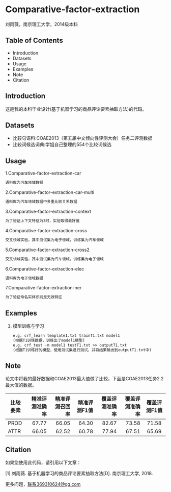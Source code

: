 # Comparative-factor-extraction
刘雨薇，南京理工大学，2014级本科

## Table of Contents

- Introduction
- Datasets
- Usage
- Examples
- Note
- Citation

## Introduction

这是我的本科毕业设计(基于机器学习的商品评论要素抽取方法)的代码。

## Datasets

- 比较句语料:COAE2013（第五届中文倾向性评测大会）任务二评测数据
- 比较词候选词典:学姐自己整理的554个比较词候选


## Usage

1.Comparative-factor-extraction-car

   ```latex
  语料库为汽车领域数据
   ```

2.Comparative-factor-extraction-car-multi

   ```latex
  语料库为汽车领域数据中多重比较关系数据
   ```

3.Comparative-factor-extraction-context

   ```latex
  为了验证上下文特征为3时，实验取得最好值
   ```

4.Comparative-factor-extraction-cross

   ```latex
  交叉领域实验，其中测试集为电子领域，训练集为汽车领域
   ```

5.Comparative-factor-extraction-cross2

   ```latex
  交叉领域实验，其中测试集为汽车领域，训练集为电子领域
   ```

6.Comparative-factor-extraction-elec

   ```latex
  语料库为电子领域数据
   ```

7.Comparative-factor-extraction-ner

   ```latex
  为了验证命名实体识别是无效特征
   ```
## Examples

1. 模型训练与学习

   ```latex
   e.g. crf_learn template1.txt trainT1.txt model1
   (根据T1训练数据，训练出了model1模型)
   e.g. crf_test -m model1 testT1.txt >> outputT1.txt
   (根据T1训练好的模型，使用测试集进行测试，并将结果输出到outputT1.txt中)
   ```

## Note

论文中将我的最好数据和COAE2013最大值做了比较，下面是COAE2013任务2.2最大值的数据。

| **比较要素** | **精准评测准确率** | **精准评测召回率** | **精准评测F1值** | **覆盖评测准确率** | **覆盖评测准确率** | **覆盖评测F1值** | 
| ----------- | ---------------: | ---------------: | --------------: | --------------: | ---------------: | :------------: |
|     PROD    |      67.77       |      66.05       |      64.30      |       82.67      |       73.58       |      71.58     |
|     ATTR    |      66.05       |      62.52       |      60.78      |       77.94      |       67.51       |      65.69     |

## Citation

如果您使用此代码，请引用以下文章：

[1] 刘雨薇. 基于机器学习的商品评论要素抽取方法[D]. 南京理工大学, 2018.

更多问题，联系369310624@qq.com
